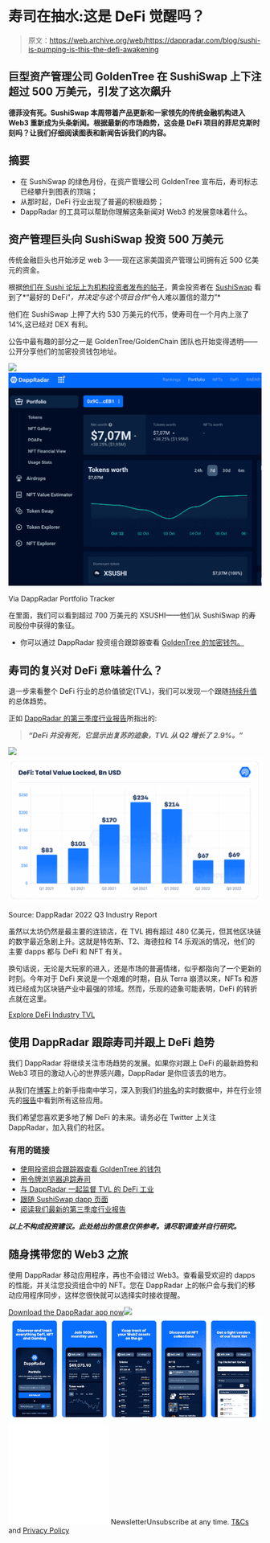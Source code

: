 # 寿司在抽水:这是 DeFi 觉醒吗？

> 原文：<https://web.archive.org/web/https://dappradar.com/blog/sushi-is-pumping-is-this-the-defi-awakening>

## 巨型资产管理公司 GoldenTree 在 SushiSwap 上下注超过 500 万美元，引发了这次飙升

**德菲没有死。SushiSwap 本周带着产品更新和一家领先的传统金融机构进入 Web3 重新成为头条新闻。根据最新的市场趋势，这会是 DeFi 项目的菲尼克斯时刻吗？让我们仔细阅读图表和新闻告诉我们的内容。**

## 摘要

*   在 SushiSwap 的绿色月份，在资产管理公司 GoldenTree 宣布后，寿司标志已经攀升到图表的顶端；
*   从那时起，DeFi 行业出现了普遍的积极趋势；
*   DappRadar 的工具可以帮助你理解这条新闻对 Web3 的发展意味着什么。

## 资产管理巨头向 SushiSwap 投资 500 万美元

传统金融巨头也开始涉足 web 3——现在这家美国资产管理公司拥有近 500 亿美元的资金。

根据[他们在 Sushi 论坛上为机构投资者发布的帖子](https://web.archive.org/web/20221128074635/https://forum.sushi.com/t/hello-from-goldentree/11221/5)，黄金投资者在 [SushiSwap](https://web.archive.org/web/20221128074635/https://dappradar.com/multichain/defi/sushi) 看到了*“最好的 DeFi”*，并决定与这个项目合作*“令人难以置信的潜力”*

他们在 SushiSwap 上押了大约 530 万美元的代币，使寿司在一个月内上涨了 14%,这已经对 DEX 有利。

公告中最有趣的部分之一是 GoldenTree/GoldenChain 团队也开始变得透明——公开分享他们的加密投资钱包地址。

[](https://web.archive.org/web/20221128074635/https://dappradar.com/hub/wallet/eth/0x9C2ba3E13616e27eC15E799797424B0c3D00cEB1)[![](img/08d95e7e4a56ea6ef0dad9ecef5a2f25.png)<picture>![GoldenTree Wallet DappRadar Portfolio Tracker](img/66ac68aa49093561fa0b0a29a5001ff1.png)</picture>](https://web.archive.org/web/20221128074635/https://dappradar.com/hub/wallet/eth/0x9C2ba3E13616e27eC15E799797424B0c3D00cEB1)

Via DappRadar Portfolio Tracker

在里面，我们可以看到超过 700 万美元的 XSUSHI——他们从 SushiSwap 的寿司股份中获得的象征。

*   你可以通过 DappRadar 投资组合跟踪器查看 [GoldenTree 的加密钱包。](https://web.archive.org/web/20221128074635/https://dappradar.com/hub/wallet/eth/0x9C2ba3E13616e27eC15E799797424B0c3D00cEB1)

## 寿司的复兴对 DeFi 意味着什么？

退一步来看整个 DeFi 行业的总价值锁定(TVL)，我们可以发现一个跟随[持续升值](https://web.archive.org/web/20221128074635/https://dappradar.com/multichain/defi/sushi)的总体趋势。

正如 [DappRadar 的第三季度行业报告](https://web.archive.org/web/20221128074635/https://dappradar.com/blog/dappradar-q3-industry-report-on-chain-indicators-signal-a-recovering-crypto-market)所指出的:

> ***“DeFi 并没有死，它显示出复苏的迹象，TVL 从 Q2 增长了 2.9%。”***

[](https://web.archive.org/web/20221128074635/https://dappradar.com/blog/dappradar-q3-industry-report-on-chain-indicators-signal-a-recovering-crypto-market)[![](img/f8924c4807efc5e32b6754c4810ef237.png)<picture>![DeFi Total Value Locked 2022 Q3](img/b188c2c0a89d96ef9d4c610ff8ed5df8.png)</picture>](https://web.archive.org/web/20221128074635/https://dappradar.com/blog/dappradar-q3-industry-report-on-chain-indicators-signal-a-recovering-crypto-market)

Source: DappRadar 2022 Q3 Industry Report

虽然以太坊仍然是最主要的连锁店，在 TVL 拥有超过 480 亿美元，但其他区块链的数字最近急剧上升。这就是特佐斯、T2、海德拉和 T4 乐观派的情况，他们的主要 dapps 都与 DeFi 和 NFT 有关。

换句话说，无论是大玩家的进入，还是市场的普遍情绪，似乎都指向了一个更新的时刻。今年对于 DeFi 来说是一个艰难的时期，自从 Terra 崩溃以来，NFTs 和游戏已经成为区块链产业中最强的领域。然而，乐观的迹象可能表明，DeFi 的转折点就在这里。

[Explore DeFi Industry TVL](https://web.archive.org/web/20221128074635/https://dappradar.com/defi)

## 使用 DappRadar 跟踪寿司并跟上 DeFi 趋势

我们 DappRadar 将继续关注市场趋势的发展。如果你对跟上 DeFi 的最新趋势和 Web3 项目的激动人心的世界感兴趣，DappRadar 是你应该去的地方。

从我们在[博客](https://web.archive.org/web/20221128074635/https://dappradar.com/blog/)上的新手指南中学习，深入到我们的[排名](https://web.archive.org/web/20221128074635/https://dappradar.com/rankings)的实时数据中，并在行业领先的[报告](https://web.archive.org/web/20221128074635/https://dappradar.com/reports)中看到所有这些应用。

我们希望您喜欢更多地了解 DeFi 的未来。请务必在 Twitter 上关注 DappRadar，加入我们的社区。

### 有用的链接

*   [使用投资组合跟踪器查看 GoldenTree 的钱包](https://web.archive.org/web/20221128074635/https://dappradar.com/hub/wallet/eth/0x9C2ba3E13616e27eC15E799797424B0c3D00cEB1)
*   [用令牌浏览器追踪寿司](https://web.archive.org/web/20221128074635/https://dappradar.com/hub/token/eth/SUSHI)
*   [与 DappRadar 一起监督 TVL 的 DeFi 工业](https://web.archive.org/web/20221128074635/https://dappradar.com/rankings/category/defi)
*   [跟随 SushiSwap dapp 页面](https://web.archive.org/web/20221128074635/https://dappradar.com/multichain/defi/sushi)
*   [阅读我们最新的第三季度行业报告](https://web.archive.org/web/20221128074635/https://dappradar.com/blog/dappradar-q3-industry-report-on-chain-indicators-signal-a-recovering-crypto-market)

***以上不构成投资建议。此处给出的信息仅供参考。请尽职调查并自行研究。***

## 随身携带您的 Web3 之旅

使用 DappRadar 移动应用程序，再也不会错过 Web3。查看最受欢迎的 dapps 的性能，并关注您投资组合中的 NFT。您在 DappRadar 上的帐户会与我们的移动应用程序同步，这样您很快就可以选择实时接收提醒。

[Download the DappRadar app now](https://web.archive.org/web/20221128074635/https://dappradar.app.link/blog)[](https://web.archive.org/web/20221128074635/https://play.google.com/store/apps/details?id=com.portfolio.dappradar)[![](img/a3634373d68930c5d4e8a7fce618f91f.png)<picture>![](img/c40d6766037a5e6bd9d5f50216a923cc.png)</picture>](https://web.archive.org/web/20221128074635/https://play.google.com/store/apps/details?id=com.portfolio.dappradar)![](img/6d5a4a2d609c56e1a5771717e54ba759.png) NewsletterUnsubscribe at any time. [T&Cs](https://web.archive.org/web/20221128074635/https://dappradar.com/terms) and [Privacy Policy](https://web.archive.org/web/20221128074635/https://dappradar.com/privacy-policy)